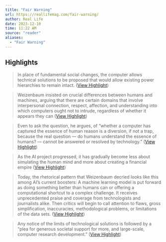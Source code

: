 ```yaml
---
title: "Fair Warning"
url: https://reallifemag.com/fair-warning/
author: Real Life
date: 2023-12-10
time: 11:22 AM
source: "reader"
aliases:
  - "Fair Warning"
---
```

## Highlights
> In place of fundamental social changes, the computer allows technical solutions to be proposed that would allow existing power hierarchies to remain intact. ([View Highlight](https://read.readwise.io/read/01hcqqvampwphrarczh4bbew2v))

> Weizenbaum insisted on crucial differences between humans and machines, arguing that there are certain domains that involve interpersonal connection, respect, affection, and understanding into which computers ought not to intrude, regardless of whether it appears they can ([View Highlight](https://read.readwise.io/read/01hcqqysxt3sx6qfaef96609en))

> Even to ask the question, he argues, of “whether a computer has captured the essence of human reason is a diversion, if not a trap, because the real question — do humans understand the essence of humans? — cannot be answered or resolved by technology.” ([View Highlight](https://read.readwise.io/read/01hcqr2nde1shkr4xh7506gf2p))

> As the AI project progressed, it has gradually become less about simulating the human mind and more about creating a financial empire ([View Highlight](https://read.readwise.io/read/01hcqr4ceqncbcmtt5msapbyxj))

> Today, the rhetorical pattern that Weizenbaum decried looks like this among AI’s current boosters: A machine learning model is put forward as doing something better than humans can or offering a computational shortcut to a complex challenge. It receives unprecedented praise and coverage from technologists and journalists alike. Then critics will begin to call attention to flaws, gross simplification, inaccuracies, methodological problems, or limitations of the data sets. ([View Highlight](https://read.readwise.io/read/01hcqrfag2xn073nzke4abs2we))

> Any notice of the limits of technological solutions is followed by a “plea for generous societal support for more, and large-scale, computer research development.” ([View Highlight](https://read.readwise.io/read/01hcqrpdtrexn8sbbg2zbwxr1h))

